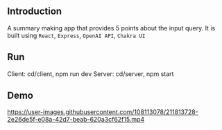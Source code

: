 ## Introduction
A summary making app that provides 5 points about the input query. It is built using
```React```, ```Express```, ```OpenAI API```, ```Chakra UI```

## Run
Client: cd/client, npm run dev
Server: cd/server, npm start

## Demo

https://user-images.githubusercontent.com/108113078/211813728-2e26de5f-e08a-42d7-beab-620a3cf62f15.mp4

